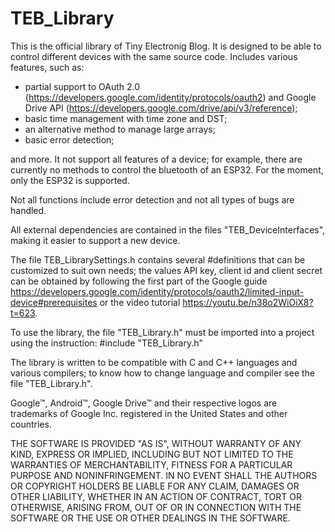 # TEB_Library
This is the official library of Tiny Electronig Blog. It is designed to be able to control different devices with the same source code. Includes various features, such as:
- partial support to OAuth 2.0 (https://developers.google.com/identity/protocols/oauth2) and Google Drive API (https://developers.google.com/drive/api/v3/reference);
- basic time management with time zone and DST;
- an alternative method to manage large arrays;
- basic error detection;

and more. It not support all features of a device; for example, there are currently no methods to control the bluetooth of an ESP32. For the moment, only the ESP32 is supported.

Not all functions include error detection and not all types of bugs are handled.

All external dependencies are contained in the files "TEB_DeviceInterfaces", making it easier to support a new device.

The file TEB_LibrarySettings.h contains several #definitions that can be customized to suit own needs; the values API key, client id and client secret can be obtained by following the first part of the Google guide https://developers.google.com/identity/protocols/oauth2/limited-input-device#prerequisites or the video tutorial https://youtu.be/n38o2WiOiX8?t=623.

To use the library, the file "TEB_Library.h" must be imported into a project using the instruction: #include "TEB_Library.h"

The library is written to be compatible with C and C++ languages and various compilers; to know how to change language and compiler see the file "TEB_Library.h".

Google™, Android™, Google Drive™ and their respective logos are trademarks of Google Inc. registered in the United States and other countries.

THE SOFTWARE IS PROVIDED "AS IS", WITHOUT WARRANTY OF ANY KIND, EXPRESS OR IMPLIED, INCLUDING BUT NOT LIMITED TO THE WARRANTIES OF MERCHANTABILITY, FITNESS FOR A PARTICULAR PURPOSE AND NONINFRINGEMENT. IN NO EVENT SHALL THE AUTHORS OR COPYRIGHT HOLDERS BE LIABLE FOR ANY CLAIM, DAMAGES OR OTHER LIABILITY, WHETHER IN AN ACTION OF CONTRACT, TORT OR OTHERWISE, ARISING FROM, OUT OF OR IN CONNECTION WITH THE SOFTWARE OR THE USE OR OTHER DEALINGS IN THE SOFTWARE.

